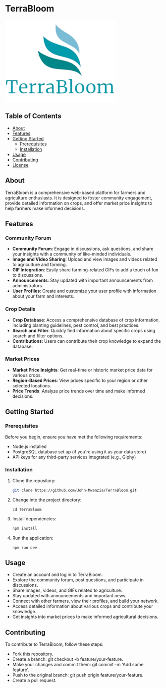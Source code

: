 # **TerraBloom**

![TerraBloom Logo](https://github.com/John-Mwanzia/TerraBloom/blob/main/public/bloomCommAssets/Logo.svg)

## Table of Contents

- [About](#about)
- [Features](#features)
- [Getting Started](#getting-started)
  - [Prerequisites](#prerequisites)
  - [Installation](#installation)
- [Usage](#usage)
- [Contributing](#contributing)
- [License](#license)

## About

TerraBloom is a comprehensive web-based platform for farmers and agriculture enthusiasts. It is designed to foster community engagement, provide detailed information on crops, and offer market price insights to help farmers make informed decisions.

## Features

### Community Forum

- **Community Forum**: Engage in discussions, ask questions, and share your insights with a community of like-minded individuals.
- **Image and Video Sharing**: Upload and view images and videos related to agriculture and farming.
- **GIF Integration**: Easily share farming-related GIFs to add a touch of fun to discussions.
- **Announcements**: Stay updated with important announcements from administrators.
- **User Profiles**: Create and customize your user profile with information about your farm and interests.

### Crop Details

- **Crop Database**: Access a comprehensive database of crop information, including planting guidelines, pest control, and best practices.
- **Search and Filter**: Quickly find information about specific crops using search and filter options.
- **Contributions**: Users can contribute their crop knowledge to expand the database.

### Market Prices

- **Market Price Insights**: Get real-time or historic market price data for various crops.
- **Region-Based Prices**: View prices specific to your region or other selected locations.
- **Price Trends**: Analyze price trends over time and make informed decisions.

## Getting Started

### Prerequisites

Before you begin, ensure you have met the following requirements:

- Node.js installed
- PostgreSQL database set up (if you're using it as your data store)
- API keys for any third-party services integrated (e.g., Giphy)

### Installation

1. Clone the repository:

   ```sh
   git clone https://github.com/John-Mwanzia/TerraBloom.git
2. Change into the project directory:

   ```
   cd TerraBloom

4. Install dependencies:

   ``` sh
   npm install
5. Run the application:
   ```
   npm run dev

## Usage
- Create an account and log in to TerraBloom.
- Explore the community forum, post questions, and participate in discussions.
- Share images, videos, and GIFs related to agriculture.
- Stay updated with announcements and important news.
- Connect with other farmers, view their profiles, and build your network.
- Access detailed information about various crops and contribute your knowledge.
- Get insights into market prices to make informed agricultural decisions.

## Contributing
To contribute to TerraBloom, follow these steps:

- Fork this repository.  
- Create a branch: git checkout -b feature/your-feature.  
- Make your changes and commit them: git commit -m 'Add some feature'.  
- Push to the original branch: git push origin feature/your-feature.  
- Create a pull request.
